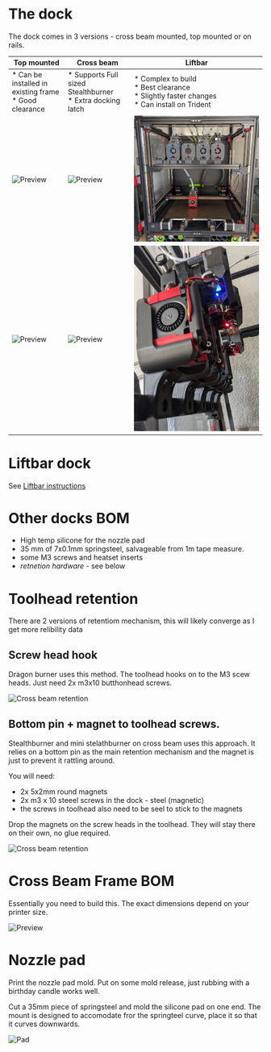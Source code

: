 
# The dock

The dock comes in 3 versions - cross beam mounted, top mounted or on rails.

| Top mounted  | Cross beam | Liftbar | 
| ------------- | ------------- |  ------------- |
| * Can be installed in existing frame<br> * Good clearance |  * Supports Full sized Stealthburner <br>* Extra docking latch | * Complex to build <br> * Best clearance <br>* Slightly faster changes<br>* Can install on Trident |
| ![Preview](/images/Dock-Top.jpg) | ![Preview](/images/CrossBeam.jpg)  |  ![Preview](/images/liftbar.jpg)  | 
| ![Preview](/images/Dock-Top-Inside.jpg) | ![Preview](/images/Crossbeam-Toolheads.jpg) | ![Preview](/images/liftbar-Toolheads.jpg) |


# Liftbar dock 

See [Liftbar instructions](./Liftbar/Liftbar.md)

# Other docks BOM

 - High temp silicone for the nozzle pad
 - 35 mm of 7x0.1mm springsteel, salvageable from 1m tape measure.  
 - some M3 screws and heatset inserts
 - *retnetion hardware* - see below


# Toolhead retention

There are 2 versions of retentiom mechanism, this will likely converge as I get more relibility data

## Screw head hook

Dragon burner uses this method.
The toolhead hooks on to the M3 scew heads. Just need 2x m3x10 butthonhead screws.

![Cross beam retention](/images/retention-hookon.jpg)

## Bottom pin + magnet to toolhead screws.

Stealthburner and mini stelathburner on cross beam uses this approach.
It relies on a bottom pin as the main retention mechanism and the magnet is just to prevent it rattling around.

You will need:
  - 2x 5x2mm round magnets
  - 2x m3 x 10 steeel screws in the dock - steel (magnetic)
  - the screws in toolhead also need to be seel to stick to the magnets

Drop the magnets on the screw heads in the toolhead. They will stay there on their own, no glue required.

![Cross beam retention](/images/retention-screws.jpg)

# Cross Beam Frame BOM

Essentially you need to build this. The exact dimensions depend on your printer size.

![Preview](/images/Crossbeam-Frame.jpg)

# Nozzle pad

Print the nozzle pad mold. Put on some mold release, just rubbing with a birthday candle works well. 

Cut a 35mm piece of springsteel and mold the silicone pad on one end.
The mount is designed to accomodate fror the springteel curve, place it so that it curves downwards.

![Pad](/images/Nozzle-Pad.jpg)
